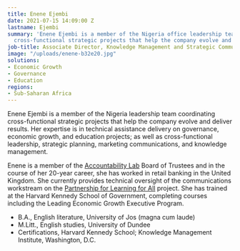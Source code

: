 ```yaml
---
title: Enene Ejembi
date: 2021-07-15 14:09:00 Z
lastname: Ejembi
summary: 'Enene Ejembi is a member of the Nigeria office leadership team coordinating
  cross-functional strategic projects that help the company evolve and deliver results. '
job-title: Associate Director, Knowledge Management and Strategic Communications
image: "/uploads/enene-b32e20.jpg"
solutions:
- Economic Growth
- Governance
- Education
regions:
- Sub-Saharan Africa
---
```


Enene Ejembi is a member of the Nigeria leadership team coordinating cross-functional strategic projects that help the company evolve and deliver results. Her expertise is in technical assistance delivery on governance, economic growth, and education projects; as well as cross-functional leadership, strategic planning, marketing communications, and knowledge management.
 
Enene is a member of the [Accountability Lab](https://accountabilitylab.org/) Board of Trustees and in the course of her 20-year career, she has worked in retail banking in the United Kingdom. She currently provides technical oversight of the communications workstream on the [Partnership for Learning for All](https://www.dai.com/our-work/projects/nigeria-partnership-for-learning-for-all-plane) project. She has trained at the Harvard Kennedy School of Government, completing courses including the Leading Economic Growth Executive Program.

* B.A., English literature, University of Jos (magna cum laude)
* M.Litt., English studies, University of Dundee
* Certifications, Harvard Kennedy School; Knowledge Management Institute, Washington, D.C.